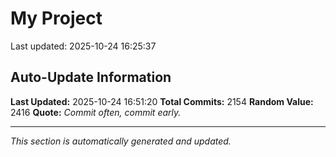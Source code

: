 # My Project


Last updated: 2025-10-24 16:25:37

















































































































































































































































































































































































































































































































































































































































































































































































































































































































































































































































































































































































































































































































































































































































































































































































































































































































































































































































































































































































































































































































































































































































































































































































































































































































































































































































## Auto-Update Information

**Last Updated:** 2025-10-24 16:51:20
**Total Commits:** 2154
**Random Value:** 2416
**Quote:** _Commit often, commit early._

---
_This section is automatically generated and updated._